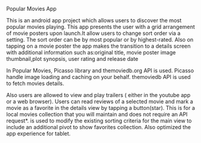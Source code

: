 Popular Movies App

This is an android app project which allows users to discover the most popular movies playing. 
This app presents  the user with a grid arrangement of movie posters upon launch.It allow users to change sort order via a setting.
The sort order can be by most popular or by highest-rated. Also on tapping on a movie poster the app makes the transition to a 
details screen with additional information such as:original title, movie poster image thumbnail,plot synopsis,
user rating and release date

In Popular Movies,  Picasso library and themoviedb.org API is used. Picasso handle image loading and caching on your behalf. 
themoviedb API is used to fetch movies details.


Also  users are allowed to view and play trailers ( either in the youtube app or a web browser).
Users can read reviews of a selected movie and mark a movie as a favorite in the details view by tapping a button(star). This is for a local movies collection that you will maintain and does not require an API request*.
is used to modify the existing sorting criteria for the main view to include an additional pivot to show  favorites collection.
Also optimized the app experience for tablet.
